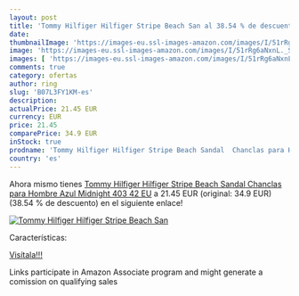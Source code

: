 ```yaml
---
layout: post
title: 'Tommy Hilfiger Hilfiger Stripe Beach San al 38.54 % de descuento'
date: 
thumbnailImage: 'https://images-eu.ssl-images-amazon.com/images/I/51rRg6aNxnL._SL200_.jpg'
image: 'https://images-eu.ssl-images-amazon.com/images/I/51rRg6aNxnL._SL200_.jpg'
images: [ 'https://images-eu.ssl-images-amazon.com/images/I/51rRg6aNxnL._SL200_.jpg' ]
comments: true
category: ofertas
author: ring
slug: 'B07L3FY1KM-es'
description:
actualPrice: 21.45 EUR
currency: EUR
price: 21.45
comparePrice: 34.9 EUR
inStock: true
prodname: 'Tommy Hilfiger Hilfiger Stripe Beach Sandal  Chanclas para Hombre  Azul  Midnight 403   42 EU'
country: 'es'
---
```


Ahora mismo tienes [Tommy Hilfiger Hilfiger Stripe Beach Sandal  Chanclas para Hombre  Azul  Midnight 403   42 EU](https://www.amazon.es/dp/B07L3FY1KM/?tag=tolees-21) a 21.45 EUR (original: 34.9 EUR) (38.54 %  de descuento) en el siguiente enlace!

[![Tommy Hilfiger Hilfiger Stripe Beach San](https://images-eu.ssl-images-amazon.com/images/I/51rRg6aNxnL._SL200_.jpg)](https://www.amazon.es/dp/B07L3FY1KM/?tag=tolees-21)

Características:


[Visítala!!!](https://www.amazon.es/dp/B07L3FY1KM/?tag=tolees-21)

Links participate in Amazon Associate program and might generate a comission on qualifying sales

